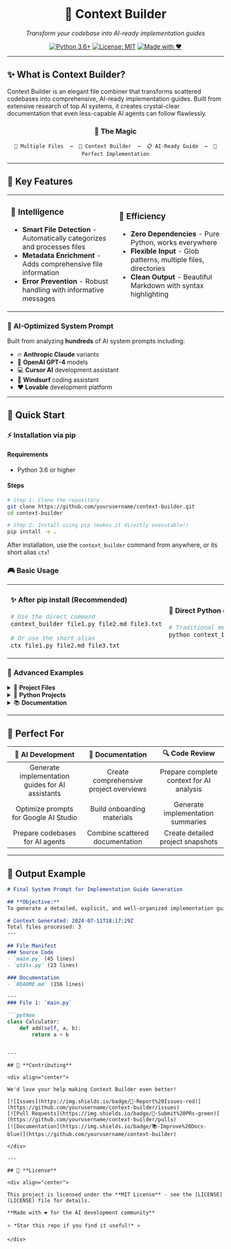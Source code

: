 <div align="center">

# 🎯 **Context Builder**

*Transform your codebase into AI-ready implementation guides*

[![Python 3.6+](https://img.shields.io/badge/python-3.6+-blue.svg)](https://www.python.org/downloads/)
[![License: MIT](https://img.shields.io/badge/License-MIT-yellow.svg)](https://opensource.org/licenses/MIT)
[![Made with ❤️](https://img.shields.io/badge/Made%20with-❤️-red.svg)](https://github.com/yourusername/context-builder)

</div>

---

## ✨ **What is Context Builder?**

Context Builder is an elegant file combiner that transforms scattered codebases into comprehensive, AI-ready implementation guides. Built from extensive research of top AI systems, it creates crystal-clear documentation that even less-capable AI agents can follow flawlessly.

<div align="center">

### 🎨 **The Magic**

```
📁 Multiple Files  →  🔧 Context Builder  →  📋 AI-Ready Guide  →  🤖 Perfect Implementation
```

</div>

---

## 🌟 **Key Features**

<table>
<tr>
<td width="50%">

### 🧠 **Intelligence**
- **Smart File Detection** - Automatically categorizes and processes files
- **Metadata Enrichment** - Adds comprehensive file information
- **Error Prevention** - Robust handling with informative messages

</td>
<td width="50%">

### 🚀 **Efficiency**
- **Zero Dependencies** - Pure Python, works everywhere
- **Flexible Input** - Glob patterns, multiple files, directories
- **Clean Output** - Beautiful Markdown with syntax highlighting

</td>
</tr>
</table>

### 🎯 **AI-Optimized System Prompt**

Built from analyzing **hundreds** of AI system prompts including:
- 🔥 **Anthropic Claude** variants
- 🤖 **OpenAI GPT-4** models  
- 💻 **Cursor AI** development assistant
- 🌊 **Windsurf** coding assistant
- ❤️ **Lovable** development platform

---

## 🚀 **Quick Start**

### ⚡ **Installation via pip**

#### Requirements
- Python 3.6 or higher

#### Steps

```bash
# Step 1: Clone the repository
git clone https://github.com/yourusername/context-builder.git
cd context-builder

# Step 2: Install using pip (makes it directly executable!)
pip install -e .
```

After installation, use the `context_builder` command from anywhere, or its short alias `ctx`!

### 🎮 **Basic Usage**

<table>
<tr>
<td width="50%">

#### ✨ **After pip install** (Recommended)
```bash
# Use the direct command
context_builder file1.py file2.md file3.txt

# Or use the short alias
ctx file1.py file2.md file3.txt
```

</td>
<td width="50%">

#### 🐍 **Direct Python execution**
```bash
# Traditional method
python context_builder.py file1.py file2.md file3.txt
```

</td>
</tr>
</table>

### 🎨 **Advanced Examples**

<details>
<summary>📂 <strong>Project Files</strong></summary>

```bash
# Using direct command (after pip install)
context_builder src/main.py README.md config.json -o MyProject_context.md

# OR using Python directly
python context_builder.py src/main.py README.md config.json -o MyProject_context.md
```

</details>

<details>
<summary>🐍 <strong>Python Projects</strong></summary>

```bash
# Quick with short alias
ctx "src/*.py"

# OR traditional method
python context_builder.py "src/*.py"
```

</details>

<details>
<summary>📚 <strong>Documentation</strong></summary>

```bash
# Combine all documentation files
context_builder "docs/*.md" README.md

# Same thing the traditional way
python context_builder.py "docs/*.md" README.md
```

</details>

---

## 🎯 **Perfect For**

<div align="center">

| 🤖 **AI Development** | 📖 **Documentation** | 🔍 **Code Review** |
|:---:|:---:|:---:|
| Generate implementation guides for AI assistants | Create comprehensive project overviews | Prepare complete context for AI analysis |
| Optimize prompts for Google AI Studio | Build onboarding materials | Generate implementation summaries |
| Prepare codebases for AI agents | Combine scattered documentation | Create detailed project snapshots |

</div>

---

## 🎨 **Output Example**

```markdown
# Final System Prompt for Implementation Guide Generation

## **Objective:**
To generate a detailed, explicit, and well-organized implementation guide...

# Context Generated: 2024-07-11T18:17:29Z
Total files processed: 3
---

## File Manifest
### Source Code
- `main.py` (45 lines)
- `utils.py` (23 lines)

### Documentation  
- `README.md` (156 lines)

---
### File 1: `main.py`

```python
class Calculator:
    def add(self, a, b):
        return a + b
```
```

---

## 🤝 **Contributing**

<div align="center">

We'd love your help making Context Builder even better!

[![Issues](https://img.shields.io/badge/🐛-Report%20Issues-red)](https://github.com/yourusername/context-builder/issues)
[![Pull Requests](https://img.shields.io/badge/🔧-Submit%20PRs-green)](https://github.com/yourusername/context-builder/pulls)
[![Documentation](https://img.shields.io/badge/📚-Improve%20Docs-blue)](https://github.com/yourusername/context-builder)

</div>

---

## 📜 **License**

<div align="center">

This project is licensed under the **MIT License** - see the [LICENSE](LICENSE) file for details.

**Made with ❤️ for the AI development community**

⭐ *Star this repo if you find it useful!* ⭐

</div>
